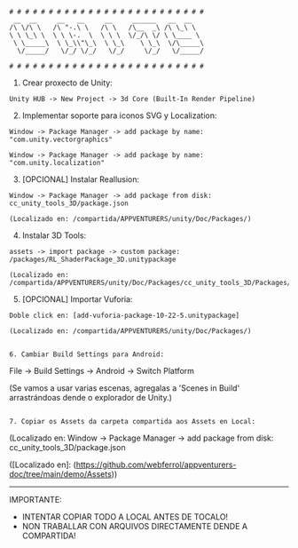 ```
# # # # # # # # # # # # # # # # # # # # # # # # # 
 __  __     __   __     __     ______   __  __    
/\ \/\ \   /\ "-.\ \   /\ \   /\__  _\ /\ \_\ \   
\ \ \_\ \  \ \ \-.  \  \ \ \  \/_/\ \/ \ \____ \  
 \ \_____\  \ \_\\"\_\  \ \_\    \ \_\  \/\_____\ 
  \/_____/   \/_/ \/_/   \/_/     \/_/   \/_____/ 
                                                  
# # # # # # # # # # # # # # # # # # # # # # # # # 
```


1. Crear proxecto de Unity:

```
Unity HUB -> New Project -> 3d Core (Built-In Render Pipeline)
```


2. Implementar soporte para iconos SVG y Localization:
   
```
Window -> Package Manager -> add package by name: "com.unity.vectorgraphics"
```

```
Window -> Package Manager -> add package by name: "com.unity.localization"
```


3. [OPCIONAL] Instalar Reallusion:

```
Window -> Package Manager -> add package from disk: cc_unity_tools_3D/package.json

(Localizado en: /compartida/APPVENTURERS/unity/Doc/Packages/)
```


4. Instalar 3D Tools:

```
assets -> import package -> custom package: /packages/RL_ShaderPackage_3D.unitypackage

(Localizado en: /compartida/APPVENTURERS/unity/Doc/Packages/cc_unity_tools_3D/Packages/)
```

5. [OPCIONAL] Importar Vuforia:
   
```
Doble click en: [add-vuforia-package-10-22-5.unitypackage]

(Localizado en: /compartida/APPVENTURERS/unity/Doc/Packages/)
```

```

6. Cambiar Build Settings para Android:

```
File -> Build Settings -> Android -> Switch Platform 

(Se vamos a usar varias escenas, agregalas a 'Scenes in Build' arrastrándoas dende o explorador de Unity.)
```

7. Copiar os Assets da carpeta compartida aos Assets en Local:

```
(Localizado en: Window -> Package Manager -> add package from disk: cc_unity_tools_3D/package.json

([Localizado en]: (https://github.com/webferrol/appventurers-doc/tree/main/demo/Assets))


--------------------------------

IMPORTANTE:
* INTENTAR COPIAR TODO A LOCAL ANTES DE TOCALO!
* NON TRABALLAR CON ARQUIVOS DIRECTAMENTE DENDE A COMPARTIDA!
  
